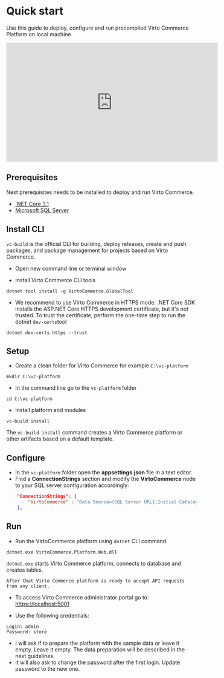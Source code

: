 
# Quick start
Use this guide to deploy, configure and run precompiled Virto Commerce Platform on local machine.

<iframe width="560" height="315" src="https://www.youtube.com/embed/AHPgLG771Uk" title="YouTube video player" frameborder="0" allow="accelerometer; autoplay; clipboard-write; encrypted-media; gyroscope; picture-in-picture" allowfullscreen></iframe>

## Prerequisites
Next prerequisites needs to be installed to deploy and run Virto Commerce.

* [.NET Core 3.1](https://dotnet.microsoft.com/download/dotnet/3.1)
* [Microsoft SQL Server](https://www.microsoft.com/en-us/sql-server/sql-server-downloads)

## Install CLI

`vc-build` is the official CLI for building, deploy releases, create and push packages, and package management for projects based on Virto Commerce.

* Open new command line or terminal window

* Install Virto Commerce CLI tools
```console
dotnet tool install -g VirtoCommerce.GlobalTool
```

* We recommend to use Virto Commerce in HTTPS mode. .NET Core SDK installs the ASP.NET Core HTTPS development certificate, but it's not trusted. To trust the certificate, perform the one-time step to run the dotnet `dev-certs`tool
```console
dotnet dev-certs https --trust
```

## Setup

* Create a clean folder for Virto Commerce for example `C:\vc-platform`
```console
mkdir C:\vc-platform
```

* In the command line go to the `vc-platform` folder
```console
cd C:\vc-platform
```

* Install platform and modules
```console
vc-build install
```

The `vc-build install` command creates a Virto Commerce platform or other artifacts based on a default template.

## Configure

* In the `vc-platform` folder open the **appsettings.json** file in a text editor.
* Find a **ConnectionStrings** section and modify the **VirtoCommerce** node to your SQL server configuration accordingly:
```json
    "ConnectionStrings": {
        "VirtoCommerce" : "Data Source={SQL Server URL};Initial Catalog={Database name};Persist Security Info=True;User ID={User name};Password={User password};MultipleActiveResultSets=True;Connect Timeout=30"
    },
```

## Run

* Run the VirtoCommerce platform using `dotnet` CLI command
```console
dotnet.exe VirtoCommerce.Platform.Web.dll
```
`dotnet.exe` starts Virto Commerce platform, connects to database and creates tables.

    After that Virto Commerce platform is ready to accept API requests from any client.

* To access Virto Commerce administrator portal go to: <a href="https://localhost:5001" target="_blank">https://localhost:5001</a>

* Use the following credentials:
```console
Login: admin
Password: store
```

* I will ask if to prepare the platform with the sample data or leave it empty. Leave it empty. The data preparation will be described in the next guidelines.
* It will also ask to change the password after the first login. Update password to the new one.

